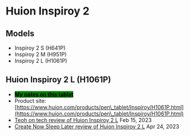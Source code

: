 # Huion Inspiroy 2

## Models

* Inspiroy 2 S (H641P)
* Inspiroy 2 M (H951P)
* Inspiroy 2 L (H1061P)

## Huion Inspiroy 2 L (H1061P)

* [<mark style="background-color:green;">**My notes on this tablet**</mark>](7p-notes-huion-inspiroy-2-l-h1061p.md)
* Product site: [https://www.huion.com/products/pen\_tablet/Inspiroy/H1061P.html](https://www.huion.com/products/pen\_tablet/Inspiroy/H1061P.html)   &#x20;
* [Teoh on tech review of Huion Inspiroy 2 L](https://youtu.be/mgDDBJf96U8) Feb 15, 2023
* [Create Now Sleep Later review of Huion Inspiroy 2 L](https://youtu.be/L6mgOluUApE) Apr 24, 2023
